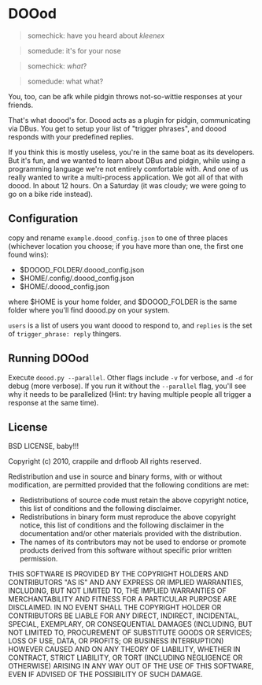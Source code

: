 # DOOod #
> somechick: have you heard about *kleenex*

> somedude: it's for your nose

> somechick: *what*?

> somedude: what what? 

You, too, can be afk while pidgin throws not-so-wittie responses at your friends.

That's what doood's for. Doood acts as a plugin for pidgin, communicating via DBus. You get to setup your list of "trigger phrases", and doood responds with your predefined replies.

If you think this is mostly useless, you're in the same boat as its developers. But it's fun, and we wanted to learn about DBus and pidgin, while using a programming language we're not entirely comfortable with. And one of us really wanted to write a multi-process application. We got all of that with doood. In about 12 hours. On a Saturday (it was cloudy; we were going to go on a bike ride instead).

## Configuration ##
copy and rename `example.doood_config.json` to one of three places (whichever location you choose; if you have more than one, the first one found wins):

 * $DOOOD_FOLDER/.doood_config.json
 * $HOME/.config/.doood_config.json
 * $HOME/.doood_config.json
 
where $HOME is your home folder, and $DOOOD_FOLDER is the same folder where you'll find doood.py on your system.

`users` is a list of users you want doood to respond to, and `replies` is the set of `trigger_phrase: reply` thingers.

## Running DOOod ##

Execute `doood.py --parallel`. Other flags include `-v` for verbose, and `-d` for debug (more verbose). If you run it without the `--parallel` flag, you'll see why it needs to be parallelized (Hint: try having multiple people all trigger a response at the same time).

## License ##

BSD LICENSE, baby!!!

Copyright (c) 2010, crappile and drfloob
All rights reserved.

Redistribution and use in source and binary forms, with or without modification, are permitted provided that the following conditions are met:

 * Redistributions of source code must retain the above copyright notice, this list of conditions and the following disclaimer.
 * Redistributions in binary form must reproduce the above copyright notice, this list of conditions and the following disclaimer in the documentation and/or other materials provided with the distribution.
 * The names of its contributors may not be used to endorse or promote products derived from this software without specific prior written permission.

THIS SOFTWARE IS PROVIDED BY THE COPYRIGHT HOLDERS AND CONTRIBUTORS "AS IS" AND ANY EXPRESS OR IMPLIED WARRANTIES, INCLUDING, BUT NOT LIMITED TO, THE IMPLIED WARRANTIES OF MERCHANTABILITY AND FITNESS FOR A PARTICULAR PURPOSE ARE DISCLAIMED. IN NO EVENT SHALL THE COPYRIGHT HOLDER OR CONTRIBUTORS BE LIABLE FOR ANY DIRECT, INDIRECT, INCIDENTAL, SPECIAL, EXEMPLARY, OR CONSEQUENTIAL DAMAGES (INCLUDING, BUT NOT LIMITED TO, PROCUREMENT OF SUBSTITUTE GOODS OR SERVICES; LOSS OF USE, DATA, OR PROFITS; OR BUSINESS INTERRUPTION) HOWEVER CAUSED AND ON ANY THEORY OF LIABILITY, WHETHER IN CONTRACT, STRICT LIABILITY, OR TORT (INCLUDING NEGLIGENCE OR OTHERWISE) ARISING IN ANY WAY OUT OF THE USE OF THIS SOFTWARE, EVEN IF ADVISED OF THE POSSIBILITY OF SUCH DAMAGE.